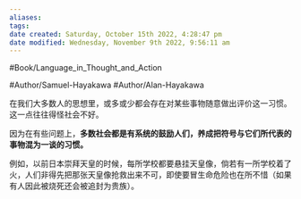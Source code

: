 ```yaml
---
aliases: 
tags: 
date created: Saturday, October 15th 2022, 4:28:47 pm
date modified: Wednesday, November 9th 2022, 9:56:11 am
---
```

#Book/Language_in_Thought_and_Action 

#Author/Samuel-Hayakawa 
#Author/Alan-Hayakawa 

在我们大多数人的思想里，或多或少都会存在对某些事物随意做出评价这一习惯。这一点往往得怪社会不好。

因为在有些问题上，**多数社会都是有系统的鼓励人们，养成把符号与它们所代表的事物混为一谈的习惯。**

例如，以前日本崇拜天皇的时候，每所学校都要悬挂天皇像，倘若有一所学校着了火，人们非得先把那张天皇像抢救出来不可，即使要冒生命危险也在所不惜（如果有人因此被烧死还会被追封为贵族）。
